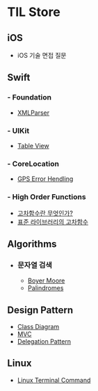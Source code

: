 # TIL Store

## iOS
- iOS 기술 면접 질문


## Swift

### - Foundation
- [XMLParser](Swift/Foundation/XMLParser.md)

### - UIKit
- [Table View](Swift/UIKit/TableView/README.md)

### - CoreLocation
- [GPS Error Hendling](Swift/CoreLocation/GPSErrorHandling.md)

### - High Order Functions
- [고차함수란 무엇인가?](Swift/Higher-Order-Functions/What_Is_High_Order_Function.md)
- [표준 라이브러리의 고차함수](Swift/Higher-Order-Functions/Higher-order_functions_in_the_standard_Library.md)

## Algorithms
  - ### 문자열 검색
    - [Boyer Moore](Algorithms/문자열검색/BoyerMoore.md)
    - [Palindromes](Algorithms/문자열검색/Palindromes.md)

## Design Pattern
- [Class Diagram](DesignPattern/ClassDiagram/README.md)
- [MVC](DesignPattern/StructuralDesignPattern/README.md)
- [Delegation Pattern](DesignPattern/BehavioralDesignPattern/Delegation-Pattern.md)

## Linux
- [Linux Terminal Command](Linux/LinuxTerminalCommand.md)